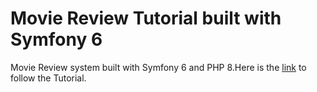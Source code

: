 # Movie Review Tutorial built with Symfony 6
Movie Review system built with Symfony 6 and PHP 8.Here is the [link](https://www.youtube.com/watch?v=QPky3r2prEI) to follow the Tutorial.
